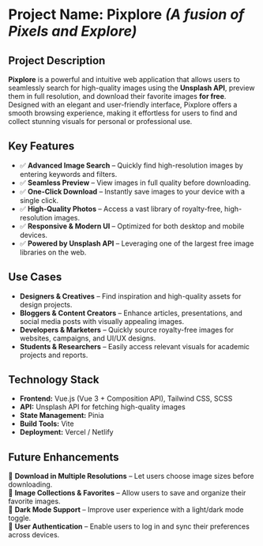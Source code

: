 # **Project Name: Pixplore** *(A fusion of Pixels and Explore)*  

## **Project Description**  
**Pixplore** is a powerful and intuitive web application that allows users to seamlessly search for high-quality images using the **Unsplash API**, preview them in full resolution, and download their favorite images **for free**. Designed with an elegant and user-friendly interface, Pixplore offers a smooth browsing experience, making it effortless for users to find and collect stunning visuals for personal or professional use.  

## **Key Features**  
- ✅ **Advanced Image Search** – Quickly find high-resolution images by entering keywords and filters.  
- ✅ **Seamless Preview** – View images in full quality before downloading.  
- ✅ **One-Click Download** – Instantly save images to your device with a single click.  
- ✅ **High-Quality Photos** – Access a vast library of royalty-free, high-resolution images.  
- ✅ **Responsive & Modern UI** – Optimized for both desktop and mobile devices.  
- ✅ **Powered by Unsplash API** – Leveraging one of the largest free image libraries on the web.  

## **Use Cases**  
- **Designers & Creatives** – Find inspiration and high-quality assets for design projects.  
- **Bloggers & Content Creators** – Enhance articles, presentations, and social media posts with visually appealing images.  
- **Developers & Marketers** – Quickly source royalty-free images for websites, campaigns, and UI/UX designs.  
- **Students & Researchers** – Easily access relevant visuals for academic projects and reports.  

## **Technology Stack**  
- **Frontend:** Vue.js (Vue 3 + Composition API), Tailwind CSS, SCSS  
- **API:** Unsplash API for fetching high-quality images  
- **State Management:** Pinia  
- **Build Tools:** Vite  
- **Deployment:** Vercel / Netlify  

## **Future Enhancements**  
🚀 **Download in Multiple Resolutions** – Let users choose image sizes before downloading.  
🚀 **Image Collections & Favorites** – Allow users to save and organize their favorite images.  
🚀 **Dark Mode Support** – Improve user experience with a light/dark mode toggle.  
🚀 **User Authentication** – Enable users to log in and sync their preferences across devices.  
